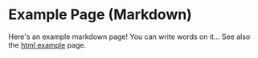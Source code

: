# Example Page (Markdown)

Here's an example markdown page!
You can write words on it...
See also the <a href="example_html.html">html example</a> page.
